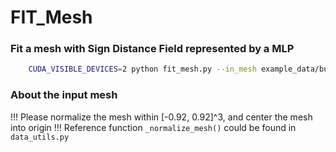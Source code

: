 # FIT_Mesh

### Fit a mesh with Sign Distance Field represented by a MLP

```sh
    CUDA_VISIBLE_DEVICES=2 python fit_mesh.py --in_mesh example_data/bunny_rot.ply --expname bunny
```

### About the input mesh
!!! Please normalize the mesh within [-0.92, 0.92]^3, and center the mesh into origin !!!
Reference function `_normalize_mesh()` could be found in `data_utils.py`